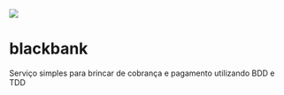 <a href="https://codecov.io/gh/brucorreiatw/blackbank" >
<img src="https://codecov.io/gh/brucorreiatw/blackbank/branch/main/graph/badge.svg?token=8WM8Y97396"/>
</a>

# blackbank
Serviço simples para brincar de cobrança e pagamento utilizando BDD e TDD